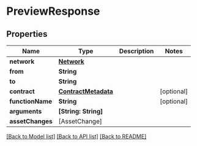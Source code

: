 # PreviewResponse

## Properties
Name | Type | Description | Notes
------------ | ------------- | ------------- | -------------
**network** | [**Network**](Network.md) |  | 
**from** | **String** |  | 
**to** | **String** |  | 
**contract** | [**ContractMetadata**](ContractMetadata.md) |  | [optional] 
**functionName** | **String** |  | [optional] 
**arguments** | **[String: String]** |  | 
**assetChanges** | [AssetChange] |  | 

[[Back to Model list]](../README.md#documentation-for-models) [[Back to API list]](../README.md#documentation-for-api-endpoints) [[Back to README]](../README.md)


